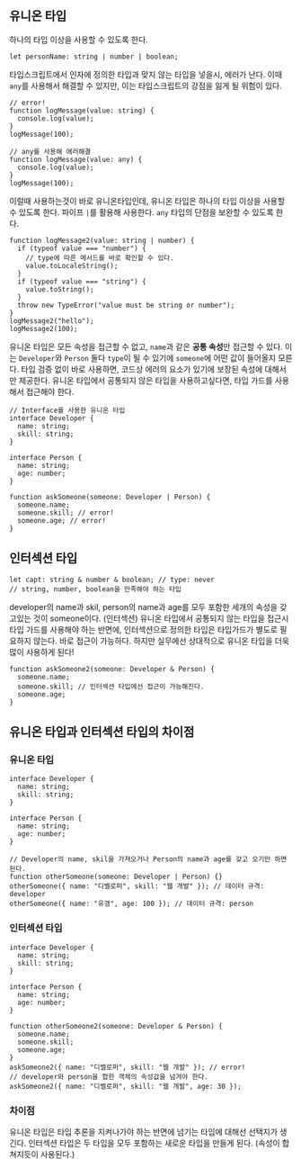 ## 유니온 타입

하나의 타입 이상을 사용할 수 있도록 한다.

```
let personName: string | number | boolean;
```

타입스크립트에서 인자에 정의한 타입과 맞지 않는 타입을 넣을시, 에러가 난다. 이때 `any`를 사용해서 해결할 수 있지만, 이는 타입스크립트의 강점을 잃게 될 위험이 있다.

```
// error!
function logMessage(value: string) {
  console.log(value);
}
logMessage(100);

// any를 사용해 에러해결
function logMessage(value: any) {
  console.log(value);
}
logMessage(100);
```

이럴때 사용하는것이 바로 유니온타입인데, 유니온 타입은 하나의 타입 이상을 사용할 수 있도록 한다. 파이프 `|`를 활용해 사용한다. `any` 타입의 단점을 보완할 수 있도록 한다.

```
function logMessage2(value: string | number) {
  if (typeof value === "number") {
    // type에 따른 메서드를 바로 확인할 수 있다.
    value.toLocaleString();
  }
  if (typeof value === "string") {
    value.toString();
  }
  throw new TypeError("value must be string or number");
}
logMessage2("hello");
logMessage2(100);
```

유니온 타입은 모든 속성을 접근할 수 없고, `name`과 같은 **공통 속성**만 접근할 수 있다. 이는 `Developer`와 `Person` 둘다 `type`이 될 수 있기에 `someone`에 어떤 값이 들어올지 모른다.
타입 검증 없이 바로 사용하면, 코드상 에러의 요소가 있기에 보장된 속성에 대해서만 제공한다. 유니온 타입에서 공통되지 않은 타입을 사용하고싶다면, 타입 가드를 사용해서 접근해야 한다.

```
// Interface를 사용한 유니온 타입
interface Developer {
  name: string;
  skill: string;
}

interface Person {
  name: string;
  age: number;
}

function askSomeone(someone: Developer | Person) {
  someone.name;
  someone.skill; // error!
  someone.age; // error!
}
```

## 인터섹션 타입

```
let capt: string & number & boolean; // type: never
// string, number, boolean을 만족해야 하는 타입
```

developer의 name과 skil, person의 name과 age를 모두 포함한 세개의 속성을 갖고있는 것이 someone이다. (인터섹션)
유니온 타입에서 공통되지 않는 타입을 접근시 타입 가드를 사용해야 하는 반면에, 인터섹션으로 정의한 타입은 타입가드가 별도로 필요하지 않는다. 바로 접근이 가능하다.
하지만 실무에선 상대적으로 유니온 타입을 더욱 많이 사용하게 된다!

```
function askSomeone2(someone: Developer & Person) {
  someone.name;
  someone.skill; // 인터섹션 타입에선 접근이 가능해진다.
  someone.age;
}
```

## 유니온 타입과 인터섹션 타입의 차이점

### 유니온 타입

```
interface Developer {
  name: string;
  skill: string;
}

interface Person {
  name: string;
  age: number;
}

// Developer의 name, skil을 가져오거나 Person의 name과 age를 갖고 오기만 하면 된다.
function otherSomeone(someone: Developer | Person) {}
otherSomeone({ name: "디벨로퍼", skill: "웹 개발" }); // 데이터 규격: developer
otherSomeone({ name: "유갱", age: 100 }); // 데이터 규격: person
```

### 인터섹션 타입

```
interface Developer {
  name: string;
  skill: string;
}

interface Person {
  name: string;
  age: number;
}

function otherSomeone2(someone: Developer & Person) {
  someone.name;
  someone.skill;
  someone.age;
}
askSomeone2({ name: "디벨로퍼", skill: "웹 개발" }); // error!
// developer와 person을 합한 객체의 속성값을 넘겨야 한다.
askSomeone2({ name: "디벨로퍼", skill: "웹 개발", age: 30 });
```

### 차이점
유니온 타입은 타입 추론을 지켜나가야 하는 반면에 넘기는 타입에 대해선 선택지가 생긴다.
인터섹션 타입은 두 타입을 모두 포함하는 새로운 타입을 만들게 된다. (속성이 합쳐지듯이 사용된다.)

